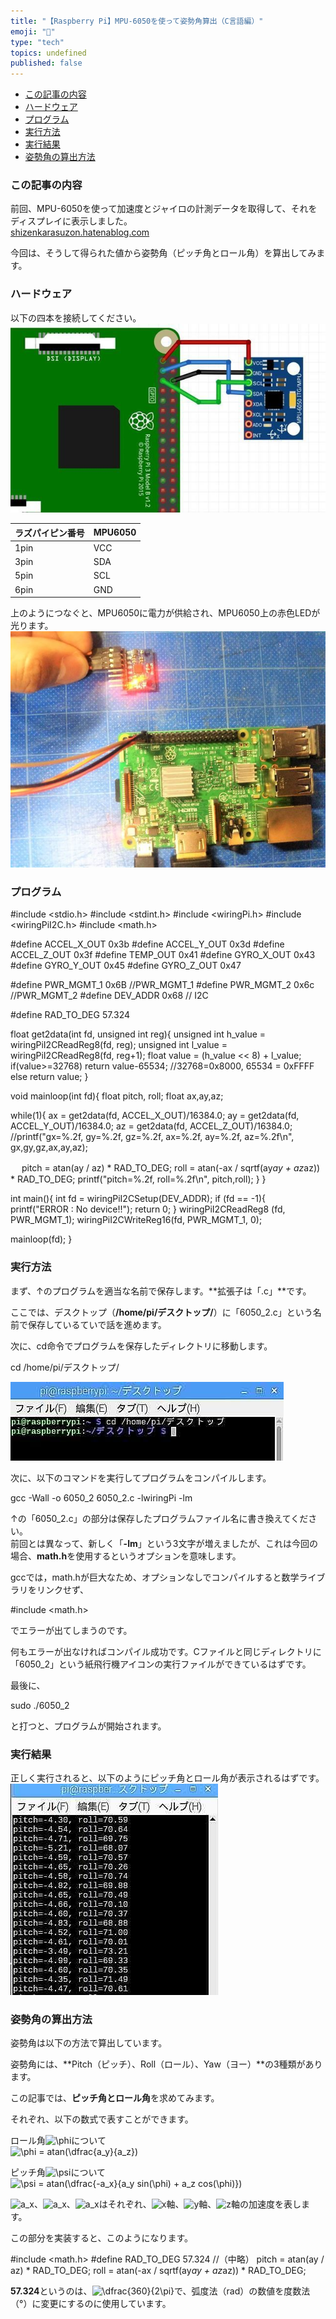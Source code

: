 ```yaml
---
title: "【Raspberry Pi】MPU-6050を使って姿勢角算出（C言語編）"
emoji: "🤖"
type: "tech"
topics: undefined
published: false
---
```


* [この記事の内容](#この記事の内容)
* [ハードウェア](#ハードウェア)
* [プログラム](#プログラム)
* [実行方法](#実行方法)
* [実行結果](#実行結果)
* [姿勢角の算出方法](#姿勢角の算出方法)

### この記事の内容

前回、MPU-6050を使って加速度とジャイロの計測データを取得して、それをディスプレイに表示しました。  
[shizenkarasuzon.hatenablog.com](https://shizenkarasuzon.hatenablog.com/entry/2019/03/06/114248)

今回は、そうして得られた値から姿勢角（ピッチ角とロール角）を算出してみます。  
  
  
### ハードウェア

以下の四本を接続してください。  
![f:id:pythonjacascript:20190304005009j:plain](/images/ppythonjacascript2019030420190304005009.jpg "f:id:pythonjacascript:20190304005009j:plain")  

| ラズパイピン番号 | MPU6050 |
| -------- | ------- |
| 1pin     | VCC     |
| 3pin     | SDA     |
| 5pin     | SCL     |
| 6pin     | GND     |

上のようにつなぐと、MPU6050に電力が供給され、MPU6050上の赤色LEDが光ります。  
![f:id:pythonjacascript:20190304005137j:plain](/images/ppythonjacascript2019030420190304005137.jpg "f:id:pythonjacascript:20190304005137j:plain")  

### プログラム

#include <stdio.h>
#include <stdint.h>
#include <wiringPi.h>
#include <wiringPiI2C.h>
#include <math.h>

#define ACCEL_X_OUT 0x3b
#define ACCEL_Y_OUT 0x3d
#define ACCEL_Z_OUT 0x3f
#define TEMP_OUT 0x41
#define GYRO_X_OUT 0x43 
#define GYRO_Y_OUT 0x45
#define GYRO_Z_OUT 0x47

#define PWR_MGMT_1 0x6B  //PWR_MGMT_1
#define PWR_MGMT_2 0x6c  //PWR_MGMT_2
#define DEV_ADDR 0x68    // I2C

#define RAD_TO_DEG 57.324

float get2data(int fd, unsigned int reg){
  unsigned int h_value = wiringPiI2CReadReg8(fd, reg);
  unsigned int l_value = wiringPiI2CReadReg8(fd, reg+1);
  float value = (h_value << 8) + l_value;
  if(value>=32768) return value-65534;  //32768=0x8000, 65534 = 0xFFFF 
  else return value;
}


void mainloop(int fd){
  float pitch, roll;
  float ax,ay,az;

  while(1){
    ax = get2data(fd, ACCEL_X_OUT)/16384.0;
    ay = get2data(fd, ACCEL_Y_OUT)/16384.0;
    az = get2data(fd, ACCEL_Z_OUT)/16384.0;
    //printf("gx=%.2f, gy=%.2f, gz=%.2f, ax=%.2f, ay=%.2f, az=%.2f\n", gx,gy,gz,ax,ay,az);

　 pitch = atan(ay / az) * RAD_TO_DEG;
    roll = atan(-ax / sqrtf(ay*ay + az*az)) * RAD_TO_DEG;
    printf("pitch=%.2f, roll=%.2f\n", pitch,roll);
  }
}


int main(){
  int fd = wiringPiI2CSetup(DEV_ADDR);
  if (fd == -1){
    printf("ERROR : No device!!");
	 return 0;
  }
  wiringPiI2CReadReg8 (fd, PWR_MGMT_1);
  wiringPiI2CWriteReg16(fd, PWR_MGMT_1, 0);

  mainloop(fd);
}
  
  
### 実行方法

まず、↑のプログラムを適当な名前で保存します。**拡張子は「.c」**です。

ここでは、デスクトップ（**/home/pi/デスクトップ/**）に「6050\_2.c」という名前で保存しているていで話を進めます。

次に、cd命令でプログラムを保存したディレクトリに移動します。

cd /home/pi/デスクトップ/

![f:id:pythonjacascript:20190306123112j:plain](/images/ppythonjacascript2019030620190306123112.jpg "f:id:pythonjacascript:20190306123112j:plain")  

次に、以下のコマンドを実行してプログラムをコンパイルします。

gcc -Wall -o 6050_2 6050_2.c -lwiringPi -lm

↑の「6050\_2.c」の部分は保存したプログラムファイル名に書き換えてください。  
前回とは異なって、新しく「**\-lm**」という3文字が増えましたが、これは今回の場合、**math.h**を使用するというオプションを意味します。

gccでは，math.hが巨大なため、オプションなしでコンパイルすると数学ライブラリをリンクせず、

#include <math.h>

でエラーが出てしまうのです。

  
何もエラーが出なければコンパイル成功です。Cファイルと同じディレクトリに「6050\_2」という紙飛行機アイコンの実行ファイルができているはずです。

  
最後に、

sudo ./6050_2

と打つと、プログラムが開始されます。  
  
  
### 実行結果

正しく実行されると、以下のようにピッチ角とロール角が表示されるはずです。  
![f:id:pythonjacascript:20190306164445j:plain](/images/ppythonjacascript2019030620190306164445.jpg "f:id:pythonjacascript:20190306164445j:plain")  
  
  
### 姿勢角の算出方法

姿勢角は以下の方法で算出しています。

  
姿勢角には、**Pitch（ピッチ）、Roll（ロール）、Yaw（ヨー）**の3種類があります。

この記事では、**ピッチ角とロール角**を求めてみます。

それぞれ、以下の数式で表すことができます。

ロール角![\phi](https://chart.apis.google.com/chart?cht=tx&chl=%5Cphi)について  
![\phi = atan(\dfrac{a_y}{a_z})](https://chart.apis.google.com/chart?cht=tx&chl=%5Cphi%20%3D%20atan%28%5Cdfrac%7Ba_y%7D%7Ba_z%7D%29)

ピッチ角![\psi](https://chart.apis.google.com/chart?cht=tx&chl=%5Cpsi)について  
![\psi = atan(\dfrac{-a_x}{a_y sin(\phi) + a_z cos(\phi)})](https://chart.apis.google.com/chart?cht=tx&chl=%5Cpsi%20%3D%20atan%28%5Cdfrac%7B-a_x%7D%7Ba_y%20sin%28%5Cphi%29%20%2B%20a_z%20cos%28%5Cphi%29%7D%29)

![a_x](https://chart.apis.google.com/chart?cht=tx&chl=a_x)、![a_x](https://chart.apis.google.com/chart?cht=tx&chl=a_x)、![a_x](https://chart.apis.google.com/chart?cht=tx&chl=a_x)はそれぞれ、![x](https://chart.apis.google.com/chart?cht=tx&chl=x)軸、![y](https://chart.apis.google.com/chart?cht=tx&chl=y)軸、![z](https://chart.apis.google.com/chart?cht=tx&chl=z)軸の加速度を表します。

この部分を実装すると、このようになります。

#include <math.h>
#define RAD_TO_DEG 57.324
//（中略）
pitch = atan(ay / az) * RAD_TO_DEG;
roll = atan(-ax / sqrtf(ay*ay + az*az)) * RAD_TO_DEG;

**57.324**というのは、![\dfrac{360}{2\pi}](https://chart.apis.google.com/chart?cht=tx&chl=%5Cdfrac%7B360%7D%7B2%5Cpi%7D)で、弧度法（rad）の数値を度数法（°）に変更にするのに使用しています。